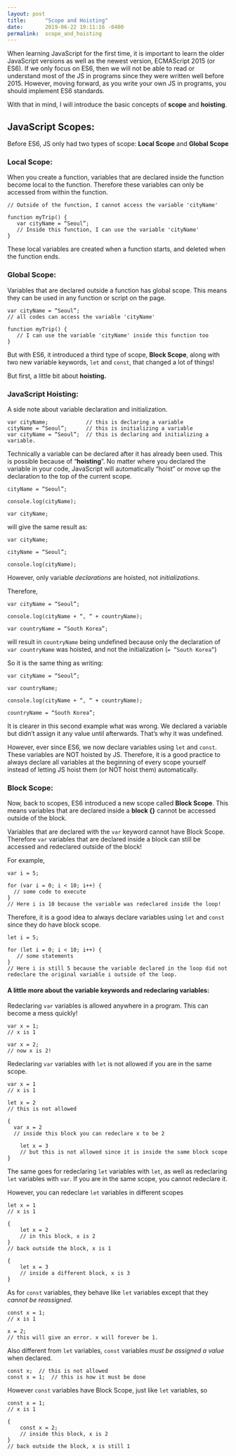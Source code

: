 ```yaml
---
layout: post
title:      "Scope and Hoisting"
date:       2019-06-22 19:11:16 -0400
permalink:  scope_and_hoisting
---
```



When learning JavaScript for the first time, it is important to learn the older JavaScript versions as well as the newest version, ECMAScript 2015 (or ES6). If we only focus on ES6, then we will not be able to read or understand most of the JS in programs since they were written well before 2015. However, moving forward, as you write your own JS in programs, you should implement ES6 standards.

With that in mind, I will introduce the basic concepts of **scope** and **hoisting**.

## JavaScript Scopes:

Before ES6, JS only had two types of scope: **Local Scope** and **Global Scope**

### Local Scope:
When you create a function, variables that are declared inside the function become local to the function. Therefore these variables can only be accessed from within the function.

```
// Outside of the function, I cannot access the variable 'cityName'

function myTrip() {
   var cityName = “Seoul”;
   // Inside this function, I can use the variable 'cityName'
}
```

These local variables are created when a function starts, and deleted when the function ends. 

### Global Scope:
Variables that are declared outside a function has global scope. This means they can be used in any function or script on the page.

```
var cityName = “Seoul”;
// all codes can access the variable 'cityName'

function myTrip() {
   // I can use the variable 'cityName' inside this function too
}
```

But with ES6, it introduced a third type of scope, **Block Scope**, along with two new variable keywords, `let` and `const`, that changed a lot of things! 

But first, a little bit about **hoisting.**

### JavaScript Hoisting:
 A side note about variable declaration and initialization. 
```
var cityName;            // this is declaring a variable
cityName = “Seoul”;      // this is initializing a variable
var cityName = “Seoul”;  // this is declaring and initializing a variable.
```

Technically a variable can be declared after it has already been used. This is possible because of “**hoisting**”. No matter where you declared the variable in your code, JavaScript will automatically “hoist” or move up the declaration to the top of the current scope.

```
cityName = “Seoul”;

console.log(cityName);

var cityName;
```

will give the same result as: 

```
var cityName;

cityName = “Seoul”;

console.log(cityName);
```

However, only variable *declarations* are hoisted, not *initializations*.

Therefore, 
```
var cityName = “Seoul”;

console.log(cityName + “, “ + countryName);

var countryName = “South Korea”;
```

will result in `countryName` being undefined because only the declaration of `var countryName` was hoisted, and not the initialization (`= ”South Korea”`)

So it is the same thing as writing:
```
var cityName = “Seoul”;

var countryName;

console.log(cityName + “, “ + countryName);

countryName = “South Korea”;
```

It is clearer in this second example what was wrong. We declared a variable but didn’t assign it any value until afterwards. That’s why it was undefined.

However, ever since ES6, we now declare variables using `let` and `const`. These variables are NOT hoisted by JS. Therefore, it is a good practice to always declare all variables at the beginning of every scope yourself instead of letting JS hoist them (or NOT hoist them) automatically.

### Block Scope:
Now, back to scopes, ES6 introduced a new scope called **Block Scope**. This means variables that are declared inside a **block {}** cannot be accessed outside of the block. 

Variables that are declared with the `var` keyword cannot have Block Scope. Therefore `var` variables that are declared inside a block can still be accessed and redeclared outside of the block! 

For example,
```
var i = 5;

for (var i = 0; i < 10; i++) {
  // some code to execute 
}
// Here i is 10 because the variable was redeclared inside the loop!
```

Therefore, it is a good idea to always declare variables using `let` and `const` since they do have block scope. 
```
let i = 5;

for (let i = 0; i < 10; i++) {
   // some statements
}
// Here i is still 5 because the variable declared in the loop did not redeclare the original variable i outside of the loop. 

```

#### A little more about the variable keywords and redeclaring variables:

Redeclaring `var` variables is allowed anywhere in a program. This can become a mess quickly!
```
var x = 1;
// x is 1

var x = 2;
// now x is 2!
```

Redeclaring `var` variables with `let` is not allowed if you are in the same scope.
```
var x = 1
// x is 1

let x = 2
// this is not allowed

{
  var x = 2
  // inside this block you can redeclare x to be 2
   
	let x = 3
	// but this is not allowed since it is inside the same block scope
}
```

The same goes for redeclaring `let` variables with `let`, as well as redeclaring `let` variables with `var`. If you are in the same scope, you cannot redeclare it. 

However, you can redeclare `let` variables in different scopes
```
let x = 1
// x is 1

{
    let x = 2
    // in this block, x is 2
}
// back outside the block, x is 1

{
    let x = 3
    // inside a different block, x is 3
}
```

As for `const` variables, they behave like `let` variables except that they *cannot be reassigned*.
```
const x = 1;
// x is 1

x = 2;
// this will give an error. x will forever be 1.
```

Also different from `let` variables, `const` variables *must be assigned a value* when declared.
```
const x;  // this is not allowed
const x = 1;  // this is how it must be done
```

However `const` variables have Block Scope, just like `let` variables, so 
```
const x = 1;
// x is 1

{ 
    const x = 2;
    // inside this block, x is 2
}
// back outside the block, x is still 1
```


